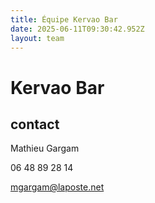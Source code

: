 ```yaml
---
title: Équipe Kervao Bar
date: 2025-06-11T09:30:42.952Z
layout: team
---
```


# Kervao Bar

## contact 

Mathieu Gargam

06 48 89 28 14 

mgargam@laposte.net

